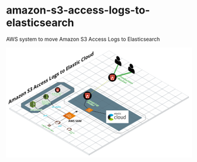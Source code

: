 # amazon-s3-access-logs-to-elasticsearch
AWS system to move  Amazon S3 Access Logs to Elasticsearch

![Image description](diagram.png)
